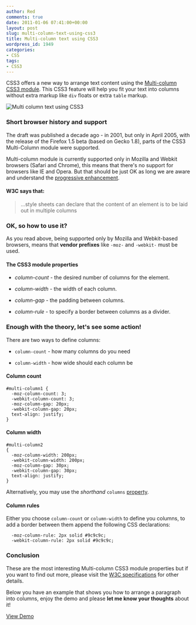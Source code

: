 ```yaml
---
author: Red
comments: true
date: 2011-01-06 07:41:00+00:00
layout: post
slug: multi-column-text-using-css3
title: Multi-column text using CSS3
wordpress_id: 1949
categories:
- CSS
tags:
- CSS3
---
```


CSS3 offers a new way to arrange text content using the [Multi-column CSS3 module](http://www.w3.org/TR/css3-multicol/). This CSS3 feature will help you fit your text into columns without extra markup like `div` floats or extra `table` markup.

![Multi column text using CSS3](http://www.red-team-design.com/wp-content/uploads/2011/01/multi-column-css3.png)

<!-- more -->


### Short browser history and support


The draft was published a decade ago - in 2001, but only in April 2005, with the release of the Firefox 1.5 beta (based on Gecko 1.8), parts of the CSS3 Multi-Column module were supported.

Multi-column module is currently supported only in Mozilla and Webkit browsers (Safari and Chrome), this means that there's no support for browsers like IE and Opera. But that should be just OK as long we are aware and understand the [progressive enhancement](http://www.alistapart.com/articles/understandingprogressiveenhancement/).



#### W3C says that:




> ...style sheets can declare that the content of an element is to be laid out in multiple columns





### OK, so how to use it?


As you read above, being supported only by Mozilla and Webkit-based browsers, means that **vendor prefixes** like `-moz-` and `-webkit-` must be used.



#### The CSS3 module properties






  * _column-count_ - the desired number of columns for the element.


  * _column-width_ - the width of each column.


  * _column-gap_ -  the padding between columns.


  * _column-rule_ - to specify a border between columns as a divider.





### Enough with the theory, let's see some action!



There are two ways to define columns: 




  * `column-count` - how many columns do you need


  * `column-width` - how wide should each column be





#### Column count



    
    
    #multi-column1 {
      -moz-column-count: 3;
      -webkit-column-count: 3;
      -moz-column-gap: 20px;
      -webkit-column-gap: 20px;
      text-align: justify;
    }
    





#### Column width



    
    
    #multi-column2
    {
      -moz-column-width: 200px;
      -webkit-column-width: 200px;
      -moz-column-gap: 30px;
      -webkit-column-gap: 30px;  
      text-align: justify;
    }
    



Alternatively, you may use the _shorthand_ `columns` [property](http://www.w3.org/TR/css3-multicol/#columns0).



#### Column rules


Either you choose `column-count` or `column-width` to define you columns, to add a border between them append the following CSS declarations:


    
    
      -moz-column-rule: 2px solid #9c9c9c;
      -webkit-column-rule: 2px solid #9c9c9c;  
    





### Conclusion


These are the most interesting Multi-column CSS3 module properties but if you want to find out more, please visit the [W3C specifications](http://www.w3.org/TR/css3-multicol/) for other details.

Below you have an example that shows you how to arrange a paragraph into columns, enjoy the demo and please **let me know your thoughts** about it!



[View Demo](http://www.red-team-design.com/wp-content/uploads/2011/01/multi-column-css3.html)
